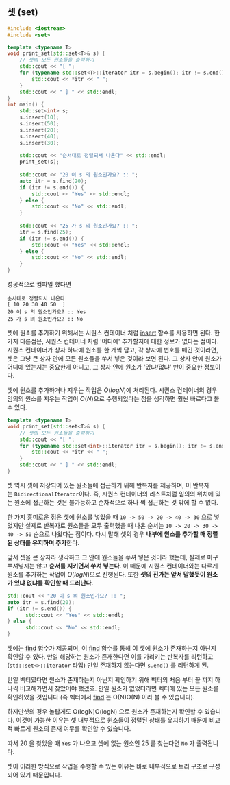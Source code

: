 
## 셋 (set)

```cpp
#include <iostream>
#include <set>

template <typename T>
void print_set(std::set<T>& s) {
	// 셋의 모든 원소들을 출력하기
	std::cout << "[ ";
	for (typename std::set<T>::iterator itr = s.begin(); itr != s.end(); ++itr) {
		std::cout << *itr << " ";
	}
	std::cout << " ] " << std::endl;
}
int main() {
	std::set<int> s;
	s.insert(10);
	s.insert(50);
	s.insert(20);
	s.insert(40);
	s.insert(30);
	
	std::cout << "순서대로 정렬되서 나온다" << std::endl;
	print_set(s);
	
	std::cout << "20 이 s 의 원소인가요? :: ";
	auto itr = s.find(20);
	if (itr != s.end()) {
		std::cout << "Yes" << std::endl;
	} else {
		std::cout << "No" << std::endl;
	}
	
	std::cout << "25 가 s 의 원소인가요? :: ";
	itr = s.find(25);
	if (itr != s.end()) {
		std::cout << "Yes" << std::endl;
	} else {
		std::cout << "No" << std::endl;
	}
}
```
성공적으로 컴파일 했다면
```
순서대로 정렬되서 나온다
[ 10 20 30 40 50  ] 
20 이 s 의 원소인가요? :: Yes
25 가 s 의 원소인가요? :: No
```

셋에 원소를 추가하기 위해서는 시퀀스 컨테이너 처럼 [insert](https://modoocode.com/238) 함수를 사용하면 된다. 한 가지 다른점은, 시퀀스 컨테이너 처럼 '어디에' 추가할지에 대한 정보가 없다는 점이다. 시퀀스 컨테이너가 상자 하나에 원소를 한 개씩 담고, 각 상자에 번호를 매긴 것이라면, 셋은 그냥 큰 상자 안에 모든 원소들을 쑤셔 넣은 것이라 보면 된다. 그 상자 안에 원소가 어디에 있는지는 중요한게 아니고, 그 상자 안에 원소가 '있냐/없냐' 만이 중요한 정보이다.

셋에 원소를 추가하거나 지우는 작업은 $O(logN)$에 처리된다. 시퀀스 컨테이너의 경우 임의의 원소를 지우는 작업이 $O(N)$으로 수행되었다는 점을 생각하면 훨씬 빠르다고 볼 수 있다.

```cpp
template <typename T>
void print_set(std::set<T>& s) {
	// 셋의 모든 원소들을 출력하기
	std::cout << "[ ";
	for (typename std::set<int>::iterator itr = s.begin(); itr != s.end(); ++itr) {
		std::cout << *itr << " ";
	}
	std::cout << " ] " << std::endl;
}
```
셋 역시 셋에 저장되어 있는 원소들에 접근하기 위해 반복자를 제공하며, 이 반복자는 `BidirectionalIterator`이다. 즉, 시퀀스 컨테이너의 리스트처럼 임의의 위치에 있는 원소에 접근하는 것은 불가능하고 순차적으로 하나 씩 접근하는 것 밖에 할 수 없다.

한 가지 흥미로운 점은 셋에 원소를 넣었을 때 `10 -> 50 -> 20 -> 40 -> 30` 으로 넣었지만 실제로 반복자로 원소들을 모두 출력했을 때 나온 순서는 `10 -> 20 -> 30 -> 40 -> 50` 순으로 나왔다는 점이다. 다시 말해 셋의 경우 **내부에 원소를 추가할 때 정렬된 상태를 유지하며 추가**한다.

앞서 셋을 큰 상자라 생각하고 그 안에 원소들을 쑤셔 넣은 것이라 했는데, 실제로 마구 쑤셔넣지는 않고 **순서를 지키면서 쑤셔 넣는다**. 이 때문에 시퀀스 컨테이너와는 다르게 원소를 추가하는 작업이 $O(logN)$으로 진행된다.
또한 **셋의 진가는 앞서 말했듯이 원소가 있냐 없냐를 확인할 때 드러난다**.
```cpp
std::cout << "20 이 s 의 원소인가요? :: ";
auto itr = s.find(20);
if (itr != s.end()) {
	  std::cout << "Yes" << std::endl;
} else {
	  std::cout << "No" << std::endl;
}
```
셋에는 [find](https://modoocode.com/261) 함수가 제공되며, 이 [find](https://modoocode.com/261) 함수를 통해 이 셋에 원소가 존재하는지 아닌지 확인할 수 있다. 만일 해당하는 원소가 존재한다면 이를 가리키는 반복자를 리턴하고 (`std::set<>::iterator` 타입) 만일 존재하지 않는다면 `s.end()` 를 리턴하게 된.

만일 벡터였다면 원소가 존재하는지 아닌지 확인하기 위해 벡터의 처음 부터 끝 까지 하나씩 비교해가면서 찾았어야 했겠죠. 만일 원소가 없었더라면 벡터에 있는 모든 원소를 확인하였을 것입니다 (즉 벡터에서 [find](https://modoocode.com/261) 는 O(N)O(N) 이라 볼 수 있습니다).

하지만셋의 경우 놀랍게도 O(logN)O(logN) 으로 원소가 존재하는지 확인할 수 있습니다. 이것이 가능한 이유는 셋 내부적으로 원소들이 정렬된 상태를 유지하기 때문에 비교적 빠르게 원소의 존재 여무를 확인할 수 있습니다.

따서 20 을 찾았을 때 `Yes` 가 나오고 셋에 없는 원소인 25 를 찾는다면 `No` 가 출력됩니다.

셋이 이러한 방식으로 작업을 수행할 수 있는 이유는 바로 내부적으로 트리 구조로 구성되어 있기 때문입니다.